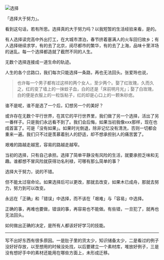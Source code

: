 ![选择](http://upload-images.jianshu.io/upload_images/197369-a4cc314e541aeb42.jpg)

「选择大于努力」。

看到这句话，若有所思。选择真的大于努力吗？以我短暂的生活经验来看，是的。

有人选择读完高中外出打工，在大城市漂泊，春节挤着塞满人的火车回归故乡；有人选择继续求学，有的去了北京，阅尽都市的繁华，有的去了上海，品味十里洋场的迷乱。每一个选择都造就了截然不同的人生。

无数个选择连接成一道生命的轨迹。

人生的各个岔路口，我们每次只能选择一条路，再也无法回头。张爱玲也说，

> 也许每一个男子都有过这样的两个女人，至少两个。娶了红玫瑰，久而久之，红的变了墙上的一抹蚊子血，白的还是「床前明月光」；娶了白玫瑰，白的便是衣服上的一粒饭粘子，红的却是心口上的一颗朱砂痣。

谁不是呢，谁不是选了一个后，幻想另一个的美好？

或许存在无数个平行世界，在其它的平行世界里，我们做了另一个选择，活出了另一番样子。只是我们永远看不到了。我们会后悔，如果当初我像xxx那样，现在也成首富了。可是「没有如果」。如果时光倒退，除非记忆没有清洗，否则一切都会重来一遍。我们只不过是羡慕着别人的舒适，却不想承担别人的痛苦罢了。

艰难的路越走越宽，容易的路越走越窄。

当初的选择，只有自己承担。选择了简单平静没有风险的生活，就要承担乏味和无趣。谁都想不冒风险就获得功名利禄，可哪有那么简单的事？

选择大于努力，说的不错。

但不能太过宿命论。如果选择后可以更改，那就去改变，如果木已成舟，那就去努力，努力到可以改变。

永远在「正确」和「错误」中选择，而不该在「艰难」与「容易」中选择。

正确的事，再难也要做，错误的事，再容易也不能做。有些错，一旦犯了，就再也无法回头。

如何做出正确的决定，是所有人都该好好学习的技能。

----

写不出好东西有很多原因。一是肚子里的货太少，知识储备太少，二是看过的例子没好好存放，以至想用的时候没处找，以后要建立一个素材库，堆放好例子，三是没有想好手中的素材还能用在哪些方面上，未形成迁移。

